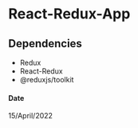 # React-Redux-App

## Dependencies
- Redux
- React-Redux
- @reduxjs/toolkit

#### Date
15/April/2022